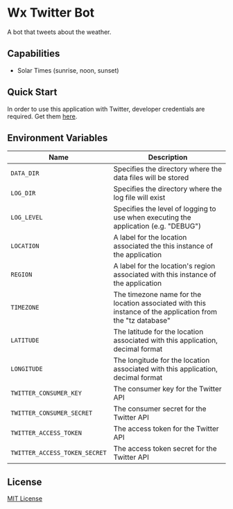 # Wx Twitter Bot

A bot that tweets about the weather.

## Capabilities

- Solar Times (sunrise, noon, sunset)

## Quick Start

In order to use this application with Twitter, developer credentials are required. Get them [here](https://developer.twitter.com/).

## Environment Variables

| Name | Description |
| ---- | ----------- |
| `DATA_DIR` | Specifies the directory where the data files will be stored |
| `LOG_DIR` | Specifies the directory where the log file will exist |
| `LOG_LEVEL` | Specifies the level of logging to use when executing the application (e.g. "DEBUG") |
| `LOCATION` | A label for the location associated the this instance of the application |
| `REGION` | A label for the location's region associated with this instance of the application |
| `TIMEZONE` | The timezone name for the location associated with this instance of the application from the "tz database" |
| `LATITUDE` | The latitude for the location associated with this application, decimal format |
| `LONGITUDE` | The longitude for the location associated with this application, decimal format |
| `TWITTER_CONSUMER_KEY` | The consumer key for the Twitter API |
| `TWITTER_CONSUMER_SECRET` | The consumer secret for the Twitter API |
| `TWITTER_ACCESS_TOKEN` | The access token for the Twitter API |
| `TWITTER_ACCESS_TOKEN_SECRET` | The access token secret for the Twitter API |

## License

[MIT License](https://github.com/jnsnkrllive/wx-twitter-bot/blob/master/LICENSE)
